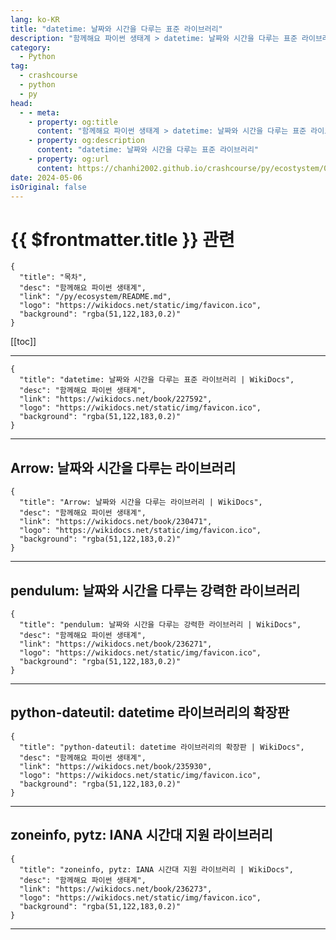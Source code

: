 ```yaml
---
lang: ko-KR
title: "datetime: 날짜와 시간을 다루는 표준 라이브러리"
description: "함께해요 파이썬 생태계 > datetime: 날짜와 시간을 다루는 표준 라이브러리"
category:
  - Python
tag: 
  - crashcourse
  - python
  - py
head:
  - - meta:
    - property: og:title
      content: "함께해요 파이썬 생태계 > datetime: 날짜와 시간을 다루는 표준 라이브러리"
    - property: og:description
      content: "datetime: 날짜와 시간을 다루는 표준 라이브러리"
    - property: og:url
      content: https://chanhi2002.github.io/crashcourse/py/ecostystem/02/datetime.html
date: 2024-05-06
isOriginal: false
---
```


# {{ $frontmatter.title }} 관련

```component VPCard
{
  "title": "목차",
  "desc": "함께해요 파이썬 생태계",
  "link": "/py/ecosystem/README.md",
  "logo": "https://wikidocs.net/static/img/favicon.ico",
  "background": "rgba(51,122,183,0.2)"
}
```

[[toc]]

---

```component VPCard
{
  "title": "datetime: 날짜와 시간을 다루는 표준 라이브러리 | WikiDocs",
  "desc": "함께해요 파이썬 생태계",
  "link": "https://wikidocs.net/book/227592",
  "logo": "https://wikidocs.net/static/img/favicon.ico",
  "background": "rgba(51,122,183,0.2)"
}
```

<!-- TODO: 작성 -->

---

## Arrow: 날짜와 시간을 다루는 라이브러리

```component VPCard
{
  "title": "Arrow: 날짜와 시간을 다루는 라이브러리 | WikiDocs",
  "desc": "함께해요 파이썬 생태계",
  "link": "https://wikidocs.net/book/230471",
  "logo": "https://wikidocs.net/static/img/favicon.ico",
  "background": "rgba(51,122,183,0.2)"
}
```

<!-- TODO: 작성 -->

---

## pendulum: 날짜와 시간을 다루는 강력한 라이브러리

```component VPCard
{
  "title": "pendulum: 날짜와 시간을 다루는 강력한 라이브러리 | WikiDocs",
  "desc": "함께해요 파이썬 생태계",
  "link": "https://wikidocs.net/book/236271",
  "logo": "https://wikidocs.net/static/img/favicon.ico",
  "background": "rgba(51,122,183,0.2)"
}
```

<!-- TODO: 작성 -->

---

## python-dateutil: datetime 라이브러리의 확장판

```component VPCard
{
  "title": "python-dateutil: datetime 라이브러리의 확장판 | WikiDocs",
  "desc": "함께해요 파이썬 생태계",
  "link": "https://wikidocs.net/book/235930",
  "logo": "https://wikidocs.net/static/img/favicon.ico",
  "background": "rgba(51,122,183,0.2)"
}
```

<!-- TODO: 작성 -->

---

## zoneinfo, pytz: IANA 시간대 지원 라이브러리

```component VPCard
{
  "title": "zoneinfo, pytz: IANA 시간대 지원 라이브러리 | WikiDocs",
  "desc": "함께해요 파이썬 생태계",
  "link": "https://wikidocs.net/book/236273",
  "logo": "https://wikidocs.net/static/img/favicon.ico",
  "background": "rgba(51,122,183,0.2)"
}
```

<!-- TODO: 작성 -->

---

<TagLinks />